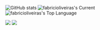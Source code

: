 ![GitHub stats](https://github-readme-stats.vercel.app/api?username=fabricioliveiras&card_width=460&show_icons=true&theme=transparent&include_all_commits=true&count_private=true)
![fabricioliveiras's Current](https://github-readme-streak-stats.herokuapp.com/?user=fabricioliveiras&card_width=460&theme=transparent&hide_border=false)
![fabricioliveiras's Top Language](http://github-profile-summary-cards.vercel.app/api/cards/profile-details?username=fabricioliveiras&card_width=589&show_icons=true&theme=transparent)

<div> 
  <a href = "mailto:fabricio.craftgamerbr22@gmail.com"><img src="https://img.shields.io/badge/-Gmail-%23333?style=for-the-badge&logo=gmail&logoColor=white" target="_blank"></a>
  <a href="https://www.linkedin.com/in/fabricio-santos-2b5b86236" target="_blank"><img src="https://img.shields.io/badge/-LinkedIn-%230077B5?style=for-the-badge&logo=linkedin&logoColor=white" target="_blank"></a>
</div>
